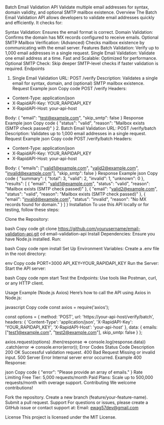 Batch Email Validation API
Validate multiple email addresses for syntax, domain validity, and optional SMTP mailbox existence.
Overview
The Batch Email Validation API allows developers to validate email addresses quickly and efficiently. It checks for:

Syntax Validation: Ensures the email format is correct.
Domain Validation: Confirms the domain has MX records configured to receive emails.
Optional SMTP Mailbox Verification: (Advanced) Checks mailbox existence by communicating with the email server.
Features
Batch Validation: Verify up to 1,000 email addresses in a single request.
Single Email Validation: Validate one email address at a time.
Fast and Scalable: Optimized for performance.
Optional SMTP Check: Skip deeper SMTP-level checks if faster validation is required.
Endpoints
1. Single Email Validation
URL: POST /verify
Description: Validates a single email for syntax, domain, and (optional) SMTP mailbox existence.
Request Example
json
Copy code
POST /verify
Headers:
- Content-Type: application/json
- X-RapidAPI-Key: YOUR_RAPIDAPI_KEY
- X-RapidAPI-Host: your-api-host

Body:
{
  "email": "test@example.com",
  "skip_smtp": false
}
Response Example
json
Copy code
{
  "status": "valid",
  "reason": "Mailbox exists (SMTP check passed)"
}
2. Batch Email Validation
URL: POST /verify/batch
Description: Validates up to 1,000 email addresses in a single request.
Request Example
json
Copy code
POST /verify/batch
Headers:
- Content-Type: application/json
- X-RapidAPI-Key: YOUR_RAPIDAPI_KEY
- X-RapidAPI-Host: your-api-host

Body:
{
  "emails": ["valid1@example.com", "valid2@example.com", "invalid@example.com"],
  "skip_smtp": false
}
Response Example
json
Copy code
{
  "summary": {
    "total": 3,
    "valid": 2,
    "invalid": 1,
    "unknown": 0
  },
  "results": [
    {
      "email": "valid1@example.com",
      "status": "valid",
      "reason": "Mailbox exists (SMTP check passed)"
    },
    {
      "email": "valid2@example.com",
      "status": "valid",
      "reason": "Mailbox exists (SMTP check passed)"
    },
    {
      "email": "invalid@example.com",
      "status": "invalid",
      "reason": "No MX records found for domain."
    }
  ]
}
Installation
To use this API locally or for testing, follow these steps:

Clone the Repository:

bash
Copy code
git clone https://github.com/yourusername/email-validation-api.git
cd email-validation-api
Install Dependencies: Ensure you have Node.js installed. Run:

bash
Copy code
npm install
Set Up Environment Variables: Create a .env file in the root directory:

env
Copy code
PORT=3000
API_KEY=YOUR_RAPIDAPI_KEY
Run the Server: Start the API server:

bash
Copy code
npm start
Test the Endpoints: Use tools like Postman, curl, or any HTTP client.

Usage Example (Node.js Axios)
Here’s how to call the API using Axios in Node.js:

javascript
Copy code
const axios = require('axios');

const options = {
  method: 'POST',
  url: 'https://your-api-host/verify/batch',
  headers: {
    'Content-Type': 'application/json',
    'X-RapidAPI-Key': 'YOUR_RAPIDAPI_KEY',
    'X-RapidAPI-Host': 'your-api-host'
  },
  data: {
    emails: ["test1@example.com", "test2@example.com"],
    skip_smtp: false
  }
};

axios.request(options)
  .then(response => console.log(response.data))
  .catch(error => console.error(error));
Error Codes
Status Code	Description
200 OK	Successful validation request.
400 Bad Request	Missing or invalid input.
500 Server Error	Internal server error occurred.
Example 400 Response:

json
Copy code
{
  "error": "Please provide an array of emails."
}
Rate Limiting
Free Tier: 5,000 requests/month
Paid Plans: Scale up to 500,000 requests/month with overage support.
Contributing
We welcome contributions!

Fork the repository.
Create a new branch (feature/your-feature-name).
Submit a pull request.
Support
For questions or issues, please create a GitHub issue or contact support at:
Email: ewag57dev@gmail.com

License
This project is licensed under the MIT License.
